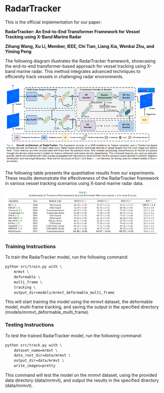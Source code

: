 # RadarTracker
This is the official implementation for our paper:

**RadarTracker: An End-to-End Transformer Framework for Vessel Tracking using X-Band Marine Radar**

**Zihang Wang, Xu Li, Member, IEEE, Chi Tian, Liang Xia, Wenkai Zhu, and Yiming Peng**

The following diagram illustrates the RadarTracker framework, showcasing the end-to-end transformer-based approach for vessel tracking using X-band marine radar. This method integrates advanced techniques to efficiently track vessels in challenging radar environments.

![method](figs/method.png)

The following table presents the quantitative results from our experiments. These results demonstrate the effectiveness of the RadarTracker framework in various vessel tracking scenarios using X-band marine radar data.

<p align="center">
  <img src="figs/table.png" alt="qa">
</p>

### Training Instructions

To train the RadarTracker model, run the following command:
```bash
python src/train.py with \
    mrmvt \
    deformable \
    multi_frame \
    tracking \
    output_dir=models/mrmvt_deformable_multi_frame
```

This will start training the model using the mrmvt dataset, the deformable model, multi-frame tracking, and saving the output in the specified directory (models/mrmvt_deformable_multi_frame).

### Testing Instructions

To test the trained RadarTracker model, run the following command:
```bash
python src/track.py with \
    dataset_name=mrmvt \
    data_root_dir=data/mrmvt \
    output_dir=data/mrmvt \
    write_images=pretty
```

This command will test the model on the mrmvt dataset, using the provided data directory (data/mrmvt), and output the results in the specified directory (data/mrmvt).




